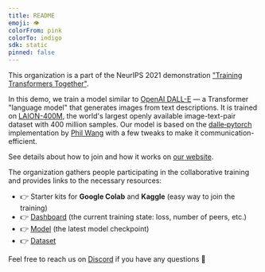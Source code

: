 ```yaml
---
title: README
emoji: 👁
colorFrom: pink
colorTo: indigo
sdk: static
pinned: false
---
```


This organization is a part of the NeurIPS 2021 demonstration <a href="https://training-transformers-together.github.io/">"Training Transformers Together"</a>.

In this demo, we train a model similar to <a target="_blank" href="https://openai.com/blog/dall-e/">OpenAI DALL-E</a> —
a Transformer "language model" that generates images from text descriptions.
It is trained on <a target="_blank" href="https://laion.ai/laion-400-open-dataset/">LAION-400M</a>,
the world's largest openly available image-text-pair dataset with 400 million samples. Our model is based on
the <a target="_blank" href="https://github.com/lucidrains/DALLE-pytorch">dalle‑pytorch</a> implementation
by <a target="_blank" href="https://github.com/lucidrains">Phil Wang</a> with a few tweaks to make it communication-efficient.

See details about how to join and how it works on <a target="_blank" href="https://training-transformers-together.github.io/">our website</a>.

The organization gathers people participating in the collaborative training and provides links to the necessary resources:

- 👉 Starter kits for **Google Colab** and **Kaggle** (easy way to join the training)
- 👉 [Dashboard](https://huggingface.co/spaces/training-transformers-together/Dashboard) (the current training state: loss, number of peers, etc.)
- 👉 [Model](https://huggingface.co/training-transformers-together/dalle-demo) (the latest model checkpoint)
- 👉 [Dataset](https://huggingface.co/datasets/laion/laion_100m_vqgan_f8)

Feel free to reach us on [Discord](https://discord.gg/uGugx9zYvN) if you have any questions 🙂
